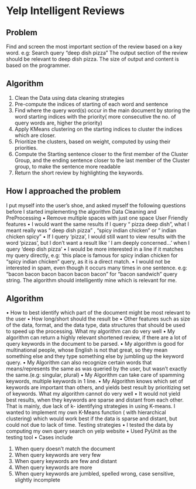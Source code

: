 Yelp Intelligent Reviews
========================

Problem
-------

Find and screen the most important section of the review based on a key word.
e.g: Search query “deep dish pizza”
The output section of the review should be relevant to deep dish pizza.
The size of output and content is based on the programmer.

Algorithm
---------

1. Clean the Data using data cleaning strategies
2. Pre-compute the indices of starting of each word and sentence
3. Find where the query word(s) occur in the main document by storing the word starting indices with the priority( more consecutive the no. of query words are, higher the priority)
4. Apply KMeans clustering on the starting indices to cluster the indices which are closer.
5. Prioritize the clusters, based on weight, computed by using their priorities.
6. Compute the Starting sentence closer to the first member of the Cluster Group, and the ending sentence closer to the last member of the Cluster group, to make the sentence more readable
7. Return the short review by highlighting the keywords.

How I approached the problem
----------------------------

I put myself into the user’s shoe, and asked myself the following questions before I started implementing the algorithm
Data Cleaning and PreProcessing
• Remove multiple spaces with just one space
User Friendly features
• I would want the same results if I query “ pizza deep dish”, what I meant really was “ deep dish pizza” , “spicy indian chicken” or “ indian chicken spicy”
• If I query ‘pizza’, I would still want to view results with the word ‘pizzas’, but I don’t want a result like ‘ I am deeply concerned…’ when I query ‘deep dish pizza’
• I would be more interested in a line if it matches my query directly, e.g: ‘this place is famous for spicy indian chicken for “spicy indian chicken” query, as it is a direct match.
• I would not be interested in spam, even though it occurs many times in one sentence.
e.g: “bacon bacon bacon bacon bacon bacon” for “bacon sandwich” query string.
The algorithm should intelligently mine which is relevant for me.

Algorithm
---------

• How to best identify which part of the document might be most relevant to the user
• How long/short should the result be
• Other features such as size of the data, format, and the data type, data structures that should be used to speed up the processing.
What my algorithm can do very well
• My algorithm can return a highly relevant shortened review, if there are a lot of query keywords in the document to be parsed.
• My algorithm is good for multinational people, whose English is not that great, so they mean something else and they type something else by jumbling up the keyword query.
• My Algorithm can also recognize certain words that means/represents the same as was queried by the user, but wasn’t exactly the same.(e.g: singular, plural)
• My Algorithm can take care of spamming keywords, multiple keywords in 1 line.
• My Algorithm knows which set of keywords are important than others, and yields best result by prioritizing set of keywords.
What my algorithm cannot do very well
• It would not yield best results, when they keywords are sparse and distant from each other.
That is mainly, due lack of k- identifying strategies in using K-means.
I wanted to implement my own K-Means function ( with hierarchical clustering) which would work best if the data is sparse and distant, but could not due to lack of time.
Testing strategies
• I tested the data by computing my own query search on yelp website
• Used PyUnit as the testing tool
• Cases include
1) When query doesn’t match the document
2) When query keywords are very few
3) When query keywords are few and distant
4) When query keywords are more
5) When query keywords are jumbled, spelled wrong, case sensitive, slightly incomplete

